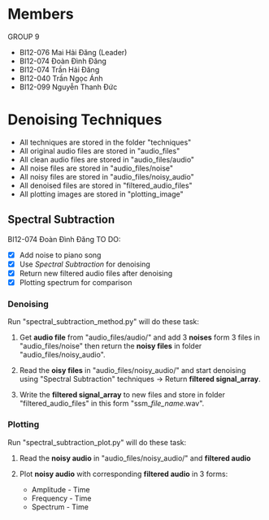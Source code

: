 # Members
GROUP 9
- BI12-076 Mai Hải Đăng (Leader)
- BI12-074 Đoàn Đình Đăng
- BI12-074 Trần Hải Đăng
- BI12-040 Trần Ngọc Ánh
- BI12-099 Nguyễn Thanh Đức

# Denoising Techniques
- All techniques are stored in the folder "techniques"
- All original audio files are stored in "audio_files"
- All clean audio files are stored in "audio_files/audio"
- All noise files are stored in "audio_files/noise"
- All noisy files are stored in "audio_files/noisy_audio"
- All denoised files are stored in "filtered_audio_files"
- All plotting images are stored in "plotting_image"

## Spectral Subtraction
BI12-074 Đoàn Đình Đăng
TO DO:
- [x] Add noise to piano song
- [x] Use *Spectral Subtraction* for denoising
- [x] Return new filtered audio files after denoising
- [x] Plotting spectrum for comparison

### Denoising
Run "spectral_subtraction_method.py" will do these task:

1. Get **audio file** from "audio_files/audio/" and add 3 **noises** form 3 files in "audio_files/noise" then return the **noisy files** in folder "audio_files/noisy_audio".

2. Read the **oisy files** in "audio_files/noisy_audio/" and start denoising using "Spectral Subtraction" techniques -> Return **filtered signal_array**.

3. Write the **filtered signal_array** to new files and store in folder "filtered_audio_files" in this form "ssm_*file_name*.wav".

### Plotting
Run "spectral_subtraction_plot.py" will do these task:

1. Read the **noisy audio** in "audio_files/noisy_audio/" and **filtered audio**

2. Plot **noisy audio** with corresponding **filtered audio** in 3 forms:
    - Amplitude - Time
    - Frequency - Time
    - Spectrum - Time

